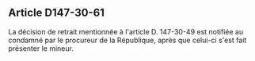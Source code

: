 Article D147-30-61
----
La décision de retrait mentionnée à l'article D. 147-30-49 est notifiée au
condamné par le procureur de la République, après que celui-ci s'est fait
présenter le mineur.
